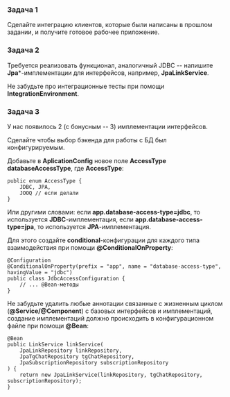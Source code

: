 ### Задача 1
Сделайте интеграцию клиентов, которые были написаны в прошлом задании, и получите готовое рабочее приложение.

### Задача 2
Требуется реализовать функционал, аналогичный JDBC -- напишите **Jpa***-имплементации для интерфейсов, например, **JpaLinkService**.

Не забудьте про интеграционные тесты при помощи **IntegrationEnvironment**.

### Задача 3
У нас появилось 2 (с бонусным -- 3) имплементации интерфейсов.

Сделайте чтобы выбор бэкенда для работы с БД был конфигурируемым.

Добавьте в **AplicationConfig** новое поле **AccessType databaseAccessType**, где **AccessType**:

    public enum AccessType {
        JDBC, JPA,
        JOOQ // если делали
    }
Или другими словами: если **app.database-access-type=jdbc**, то используется **JDBC**-имплементация, если **app.database-access-type=jpa**, то используется **JPA**-имплементация.

Для этого создайте **conditional**-конфигурации для каждого типа взаимодействия при помощи **@ConditionalOnProperty**:

    @Configuration
    @ConditionalOnProperty(prefix = "app", name = "database-access-type", havingValue = "jdbc")
    public class JdbcAccessConfiguration {
        // ... @Bean-методы
    }

Не забудьте удалить любые аннотации связанные с жизненным циклом (**@Service/@Component**) с базовых интерфейсов и имплементаций, создание имплементаций должно происходить в конфигурационном файле при помощи **@Bean**:

    @Bean
    public LinkService linkService(
        JpaLinkRepository linkRepository,
        JpaTgChatRepository tgChatRepository,
        JpaSubscriptionRepository subscriptionRepository
    ) {
        return new JpaLinkService(linkRepository, tgChatRepository, subscriptionRepository);
    }
